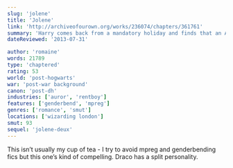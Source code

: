 ```yaml
---
slug: 'jolene'
title: 'Jolene'
link: 'http://archiveofourown.org/works/236074/chapters/361761'
summary: 'Harry comes back from a mandatory holiday and finds that an Auror raid on his favourite establishment could expose his biggest secret. However, another has even more secrets than he does at stake.'
dateReviewed: '2013-07-31'

author: 'romaine'
words: 21789
type: 'chaptered'
rating: 53
world: 'post-hogwarts'
war: 'post-war background'
canon: 'post-dh'
industries: ['auror', 'rentboy']
features: ['genderbend', 'mpreg']
genres: ['romance', 'smut']
locations: ['wizarding london']
smut: 93
sequel: 'jolene-deux'
---
```


This isn’t usually my cup of tea - I try to avoid mpreg and genderbending fics but this one’s kind of compelling. Draco has a split personality.
